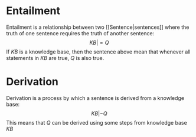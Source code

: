 # Entailment
Entailment is a relationship between two [[Sentence|sentences]] where the truth of one sentence requires the truth of another sentence:
$$
KB|=Q
$$
If $KB$ is a knowledge base, then the sentence above mean that whenever all statements in $KB$ are true, $Q$ is also true.
# Derivation
Derivation is a process by which a sentence is derived from a knowledge base:
$$
KB|-Q
$$
This means that $Q$ can be derived using some steps from knowledge base $KB$
